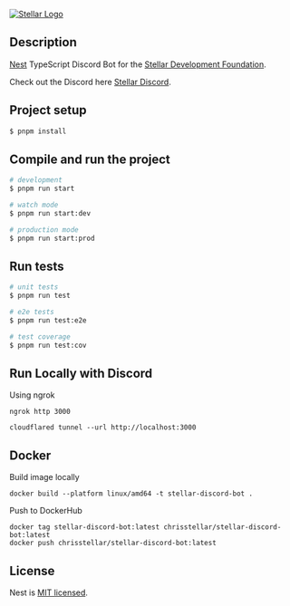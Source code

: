 <p>
  <a href="https://stellar.org/" target="blank"><img src="https://cdn.discordapp.com/discovery-splashes/897514728459468821/392c5ba8562a90a76fd4a57f5e8058e6.jpg?size=2048" alt="Stellar Logo" title="Stellar Logo"/></a>
</p>

## Description

[Nest](https://github.com/nestjs/nest) TypeScript Discord Bot for
the [Stellar Development Foundation](https://stellar.org/).

Check out the Discord here [Stellar Discord](https://discord.com/invite/zVYdY3ktTn).

## Project setup

```bash
$ pnpm install
```

## Compile and run the project

```bash
# development
$ pnpm run start

# watch mode
$ pnpm run start:dev

# production mode
$ pnpm run start:prod
```

## Run tests

```bash
# unit tests
$ pnpm run test

# e2e tests
$ pnpm run test:e2e

# test coverage
$ pnpm run test:cov
```

## Run Locally with Discord

Using ngrok

```
ngrok http 3000
```

```
cloudflared tunnel --url http://localhost:3000
```

## Docker

Build image locally

```
docker build --platform linux/amd64 -t stellar-discord-bot .
```

Push to DockerHub

``` 
docker tag stellar-discord-bot:latest chrisstellar/stellar-discord-bot:latest
docker push chrisstellar/stellar-discord-bot:latest
```

## License

Nest is [MIT licensed](https://github.com/nestjs/nest/blob/master/LICENSE).
